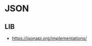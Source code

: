 <h1>JSON</h1>
<h2>LIB</h2>
<ul>
<li><a href="https://jsonapi.org/implementations/">https://jsonapi.org/implementations/</a></li>
</ul>